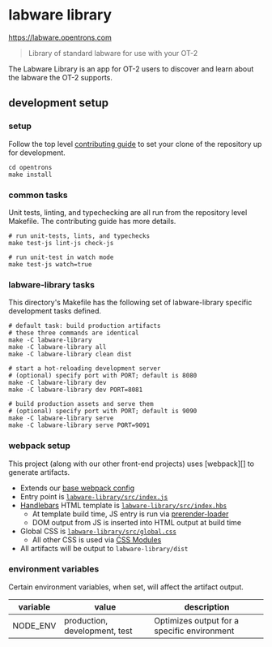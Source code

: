 # labware library

<https://labware.opentrons.com>

> Library of standard labware for use with your OT-2

The Labware Library is an app for OT-2 users to discover and learn about the labware the OT-2 supports.

## development setup

### setup

Follow the top level [contributing guide][contributing] to set your clone of the repository up for development.

```shell
cd opentrons
make install
```

### common tasks

Unit tests, linting, and typechecking are all run from the repository level Makefile. The contributing guide has more details.

```shell
# run unit-tests, lints, and typechecks
make test-js lint-js check-js

# run unit-test in watch mode
make test-js watch=true
```

[contributing]: ../CONTRIBUTING.md

### labware-library tasks

This directory's Makefile has the following set of labware-library specific development tasks defined.

```shell
# default task: build production artifacts
# these three commands are identical
make -C labware-library
make -C labware-library all
make -C labware-library clean dist

# start a hot-reloading development server
# (optional) specify port with PORT; default is 8080
make -C labware-library dev
make -C labware-library dev PORT=8081

# build production assets and serve them
# (optional) specify port with PORT; default is 9090
make -C labware-library serve
make -C labware-library serve PORT=9091
```

### webpack setup

This project (along with our other front-end projects) uses [webpack][] to generate artifacts.

- Extends our [base webpack config][base-config]
- Entry point is [`labware-library/src/index.js`][entry]
- [Handlebars][] HTML template is [`labware-library/src/index.hbs`][template]
  - At template build time, JS entry is run via [prerender-loader][]
  - DOM output from JS is inserted into HTML output at build time
- Global CSS is [`labware-library/src/global.css`][global-style]
  - All other CSS is used via [CSS Modules][]
- All artifacts will be output to `labware-library/dist`

[handlebars]: https://handlebarsjs.com/
[css modules]: https://github.com/css-modules/css-modules
[prerender-loader]: https://github.com/GoogleChromeLabs/prerender-loader
[base-config]: ../webpack-config
[entry]: ./src/index.js
[template]: ./src/index.hbs
[global-style]: ./src/global.css

### environment variables

Certain environment variables, when set, will affect the artifact output.

| variable | value                         | description                                 |
| -------- | ----------------------------- | ------------------------------------------- |
| NODE_ENV | production, development, test | Optimizes output for a specific environment |
